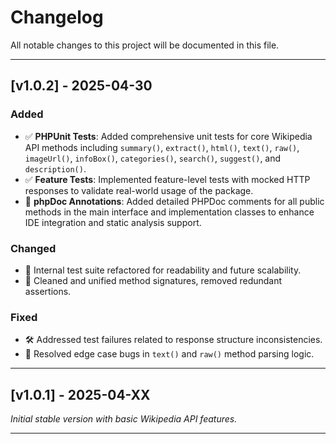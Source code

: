 # Changelog

All notable changes to this project will be documented in this file.

---

## [v1.0.2] - 2025-04-30

### Added
- ✅ **PHPUnit Tests**: Added comprehensive unit tests for core Wikipedia API methods including `summary()`, `extract()`, `html()`, `text()`, `raw()`, `imageUrl()`, `infoBox()`, `categories()`, `search()`, `suggest()`, and `description()`.
- ✅ **Feature Tests**: Implemented feature-level tests with mocked HTTP responses to validate real-world usage of the package.
- 🧾 **phpDoc Annotations**: Added detailed PHPDoc comments for all public methods in the main interface and implementation classes to enhance IDE integration and static analysis support.

### Changed
- 🔄 Internal test suite refactored for readability and future scalability.
- 🧹 Cleaned and unified method signatures, removed redundant assertions.

### Fixed
- 🛠 Addressed test failures related to response structure inconsistencies.
- 🐞 Resolved edge case bugs in `text()` and `raw()` method parsing logic.

---

## [v1.0.1] - 2025-04-XX

*Initial stable version with basic Wikipedia API features.*

---

